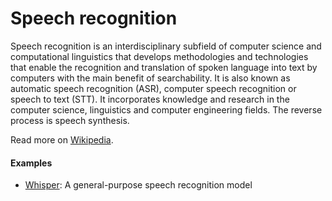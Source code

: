 # Speech recognition

Speech recognition is an interdisciplinary subfield of computer science and computational linguistics that develops methodologies and technologies that enable the recognition and translation of spoken language into text by computers with the main benefit of searchability. It is also known as automatic speech recognition (ASR), computer speech recognition or speech to text (STT). It incorporates knowledge and research in the computer science, linguistics and computer engineering fields. The reverse process is speech synthesis.

Read more on [Wikipedia](https://en.wikipedia.org/wiki/Speech_recognition).

#### Examples
- [Whisper](https://github.com/openai/whisper): A general-purpose speech recognition model
